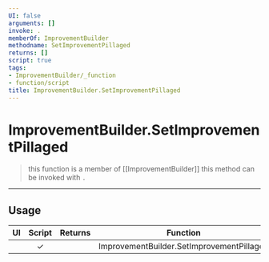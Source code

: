 ```yaml
---
UI: false
arguments: []
invoke: .
memberOf: ImprovementBuilder
methodname: SetImprovementPillaged
returns: []
script: true
tags:
- ImprovementBuilder/_function
- function/script
title: ImprovementBuilder.SetImprovementPillaged
---
```

# ImprovementBuilder.SetImprovementPillaged
> this function is a member of [[ImprovementBuilder]]
> this method can be invoked with `.`
-----
## Usage
|  UI | Script | Returns | Function | Arguments |
|:---:|:------:|-------:|:--------:|:---------|
| |✓||ImprovementBuilder.SetImprovementPillaged||
